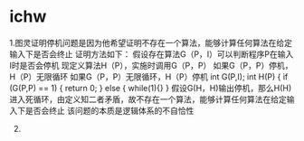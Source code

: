# ichw
1.图灵证明停机问题是因为他希望证明不存在一个算法，能够计算任何算法在给定输入下是否会终止
证明方法如下：
假设存在算法G（P，I）可以判断程序P在输入I时是否会停机
现定义算法H（P），实施时调用G（P，P）
如果G（P，P）停机，H（P）无限循环
如果G（P，P）无限循环，H（P）停机
int G(P,I);
int H(P)
{
if (G(P,P) == 1)
{ 
return 0;
}
else
{ 
while(1){}
}
假设G(H，H)输出停机，那么H(H)进入死循环，由定义知二者矛盾，故不存在一个算法，能够计算任何算法在给定输入下是否会终止
该问题的本质是逻辑体系的不自恰性


2.
